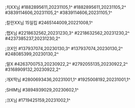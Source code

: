 ;치XX님
#1882895611,20231105,1^
#1882895611,20231105,2^
#3839114606,20231105,2^
#3839114606,20231105,1^

;칼란XX님 15일킵
#2465144009,20221008,1^

;팹X님
#2218632562,20231230,3^
#2218632562,20231230,2^
#4237385237,20231230,2^

;코X인
#137937074,20230130,3^
#137937074,20230130,2^
#248085399,20230130,2^

;말X
#4263700753,20230922,2^
#2792055135,20230922,2^
#3168909132,20230922,2^

;개X딱님
#2800693436,20231001,1^
#1925008192,20231001,1^

;SHIM님
#3894939029,20230602,1^

;크X님
#1719425159,20231002,1^
